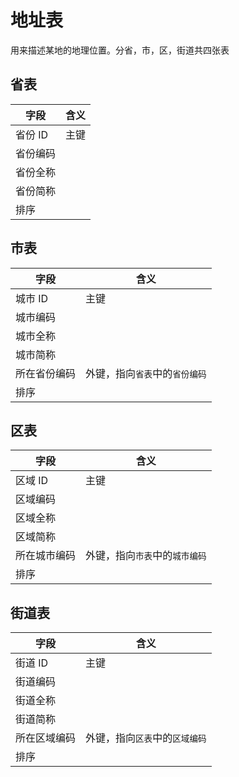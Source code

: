 # 地址表

用来描述某地的地理位置。分省，市，区，街道共四张表

## 省表

| 字段     | 含义 |
| -------- | ---- |
| 省份 ID  | 主键 |
| 省份编码 |      |
| 省份全称 |      |
| 省份简称 |      |
| 排序     |      |
## 市表
| 字段         | 含义                           |
| ------------ | ------------------------------ |
| 城市 ID      | 主键                           |
| 城市编码     |                                |
| 城市全称     |                                |
| 城市简称     |                                |
| 所在省份编码 | 外键，指向`省表`中的`省份编码` |
| 排序         |                                |
## 区表
| 字段         | 含义                           |
| ------------ | ------------------------------ |
| 区域 ID      | 主键                           |
| 区域编码     |                                |
| 区域全称     |                                |
| 区域简称     |                                |
| 所在城市编码 | 外键，指向`市表`中的`城市编码` |
| 排序         |                                |
## 街道表
| 字段         | 含义                           |
| ------------ | ------------------------------ |
| 街道 ID      | 主键                           |
| 街道编码     |                                |
| 街道全称     |                                |
| 街道简称     |                                |
| 所在区域编码 | 外键，指向`区表`中的`区域编码` |
| 排序         |                                |